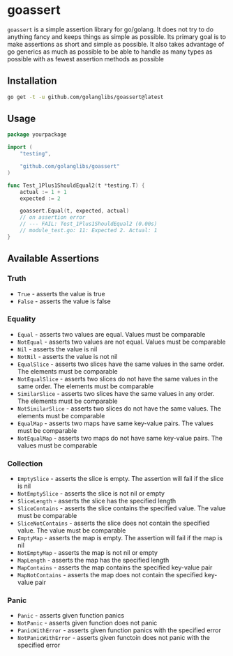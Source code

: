 # goassert

`goassert` is a simple assertion library for go/golang.
It does not try to do anything fancy and keeps things as simple as possible.
Its primary goal is to make assertions as short and simple as possible.
It also takes advantage of go generics as much as possible to be able to handle as many types as possible
with as fewest assertion methods as possible

## Installation
```bash
go get -t -u github.com/golanglibs/goassert@latest
```

## Usage
```go
package yourpackage

import (
	"testing",

	"github.com/golanglibs/goassert"
)

func Test_1Plus1ShouldEqual2(t *testing.T) {
	actual := 1 + 1
	expected := 2

	goassert.Equal(t, expected, actual)
	// on assertion error
	// --- FAIL: Test_1Plus1ShouldEqual2 (0.00s)
	// module_test.go: 11: Expected 2. Actual: 1
}
```

## Available Assertions

### Truth
* `True` - asserts the value is true
* `False` - asserts the value is false

### Equality
* `Equal` - asserts two values are equal. Values must be comparable
* `NotEqual` - asserts two values are not equal. Values must be comparable
* `Nil` - asserts the value is nil
* `NotNil` - asserts the value is not nil
* `EqualSlice` - asserts two slices have the same values in the same order. The elements must be comparable
* `NotEqualSlice` - asserts two slices do not have the same values in the same order. The elements must be comparable
* `SimilarSlice` - asserts two slices have the same values in any order. The elements must be comparable
* `NotSimilarSlice` - asserts two slices do not have the same values. The elements must be comparable
* `EqualMap` - asserts two maps have same key-value pairs. The values must be comparable
* `NotEqualMap` - asserts two maps do not have same key-value pairs. The values must be comparable

### Collection
* `EmptySlice` - asserts the slice is empty. The assertion will fail if the slice is nil
* `NotEmptySlice` - asserts the slice is not nil or empty
* `SliceLength` - asserts the slice has the specified length
* `SliceContains` - asserts the slice contains the specified value. The value must be comparable
* `SliceNotContains` - asserts the slice does not contain the specified value. The value must be comparable
* `EmptyMap` - asserts the map is empty. The assertion will fail if the map is nil
* `NotEmptyMap` - asserts the map is not nil or empty
* `MapLength` - asserts the map has the specified length
* `MapContains` - asserts the map contains the specified key-value pair
* `MapNotContains` - asserts the map does not contain the specified key-value pair

### Panic
* `Panic` - asserts given function panics
* `NotPanic` - asserts given function does not panic
* `PanicWithError` - asserts given function panics with the specified error
* `NotPanicWithError` - asserts given functoin does not panic with the specified error
